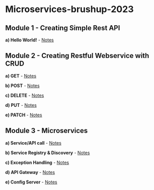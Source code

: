 # Microservices-brushup-2023
 
## Module 1 - Creating Simple Rest API

**a) Hello World!** - [Notes][Will be updated soon]

## Module 2 - Creating Restful Webservice with CRUD

**a) GET** - [Notes][Will be updated soon]

**b) POST** - [Notes][Will be updated soon]

**c) DELETE** - [Notes][Will be updated soon]

**d) PUT** - [Notes][Will be updated soon]

**e) PATCH** - [Notes][Will be updated soon]

## Module 3 - Microservices
**a) Service/API call** - [Notes][API call url]

**b) Service Registry & Discovery** - [Notes][Service Registry & Discovery url]

**c) Exception Handling** - [Notes][Exception Handling url]

**d) API Gateway** - [Notes][API Gateway ulr]

**e) Config Server** - [Notes][Config server url]


[Will be updated soon]: https://github.com/h4rishabh/microservices-brushup-2023

[API call url]: https://github.com/h4rishabh/microservices-brushup-2023
[Service Registry & Discovery url]: https://github.com/h4rishabh/microservices-brushup-2023
[Exception Handling url]: https://github.com/h4rishabh/microservices-brushup-2023
[API Gateway ulr]: https://github.com/h4rishabh/microservices-brushup-2023/tree/master/springboot-microservices/api-gateway
[Config server url]: https://github.com/h4rishabh/microservices-brushup-2023/tree/master/springboot-microservices/config-server
